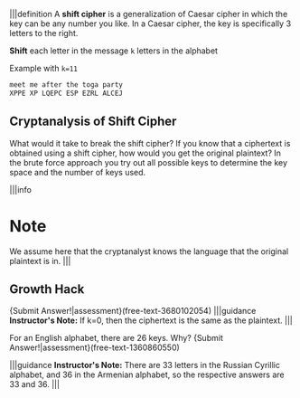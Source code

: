 |||definition
A **shift cipher** is a generalization of Caesar cipher in which the key can be any number you like. In a Caesar cipher, the key is specifically 3 letters to the right.


**Shift** each letter in the message `k` letters in the alphabet

Example with `k=11`

```bash
meet me after the toga party
XPPE XP LQEPC ESP EZRL ALCEJ
```

## Cryptanalysis of Shift Cipher
What would it take to break the shift cipher? If you know that a ciphertext is obtained using a shift cipher, how would you get the original plaintext? In the brute force approach you try out all possible keys to determine the key space and the number of keys used. 

  |||info
# Note
We assume here that the cryptanalyst knows the language that the original plaintext is in.
|||

## Growth Hack 
{Submit Answer!|assessment}(free-text-3680102054)
|||guidance
**Instructor's Note:** If k=0, then the ciphertext is the same as the plaintext.
|||

For an English alphabet, there are 26 keys. Why?
{Submit Answer!|assessment}(free-text-1360860550)

|||guidance
**Instructor's Note:** There are 33 letters in the Russian Cyrillic alphabet, and 36 in the Armenian alphabet, so the respective answers are 33 and 36.
|||

